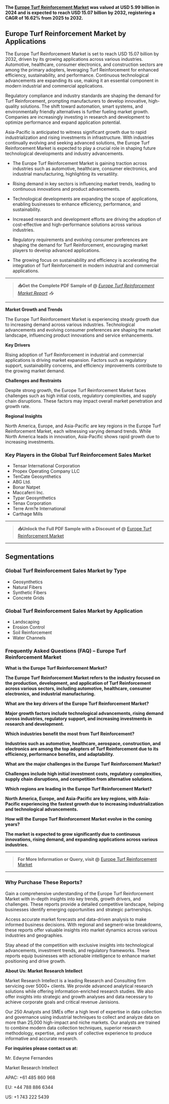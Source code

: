 <p><strong>The <a href="https://www.marketresearchintellect.com/download-sample/?rid=972683&amp;utm_source=Pulse-April-Europe&amp;utm_medium=852">Europe Turf Reinforcement Market</a> was valued at USD 5.99 billion in 2024 and is expected to reach USD 15.07 billion by 2032, registering a CAGR of 16.62% from 2025 to 2032.</strong></p><h2>Europe Turf Reinforcement Market by Applications&nbsp;</h2><p><p>The Europe Turf Reinforcement Market is set to reach USD 15.07 billion by 2032, driven by its growing applications across various industries. Automotive, healthcare, consumer electronics, and construction sectors are among the primary adopters, leveraging Turf Reinforcement for enhanced efficiency, sustainability, and performance. Continuous technological advancements are expanding its use, making it an essential component in modern industrial and commercial applications.</p><p>Regulatory compliance and industry standards are shaping the demand for Turf Reinforcement, prompting manufacturers to develop innovative, high-quality solutions. The shift toward automation, smart systems, and environmentally friendly alternatives is further fueling market growth. Companies are increasingly investing in research and development to optimize performance and expand application potential.</p><p>Asia-Pacific is anticipated to witness significant growth due to rapid industrialization and rising investments in infrastructure. With industries continually evolving and seeking advanced solutions, the Europe Turf Reinforcement Market is expected to play a crucial role in shaping future technological developments and industry advancements.</p></p><ul><li><p>The Europe Turf Reinforcement Market is gaining traction across industries such as automotive, healthcare, consumer electronics, and industrial manufacturing, highlighting its versatility.</p></li><li><p>Rising demand in key sectors is influencing market trends, leading to continuous innovations and product advancements.</p></li><li><p>Technological developments are expanding the scope of applications, enabling businesses to enhance efficiency, performance, and sustainability.</p></li><li><p>Increased research and development efforts are driving the adoption of cost-effective and high-performance solutions across various industries.</p></li><li><p>Regulatory requirements and evolving consumer preferences are shaping the demand for Turf Reinforcement, encouraging market players to develop advanced applications.</p></li><li><p>The growing focus on sustainability and efficiency is accelerating the integration of Turf Reinforcement in modern industrial and commercial applications.</p></li></ul><hr /><blockquote><p><strong><span class="font-[700]">📥Get the Complete PDF Sample of @ </span></strong><em><span class="font-[700]"><a href="https://www.marketresearchintellect.com/download-sample/?rid=972683&amp;utm_source=Pulse-April-Europe&amp;utm_medium=852" target="_blank" data-tracking-control-name="article-ssr-frontend-pulse_little-text-block" data-tracking-will-navigate="" data-test-link="">Europe Turf Reinforcement Market Report</a>&nbsp;📥</span></em></p></blockquote><hr /><p class="" data-start="77" data-end="360"><strong data-start="77" data-end="105">Market Growth and Trends</strong></p><p class="" data-start="77" data-end="360">The Europe Turf Reinforcement Market is experiencing steady growth due to increasing demand across various industries. Technological advancements and evolving consumer preferences are shaping the market landscape, influencing product innovations and service enhancements.</p><p class="" data-start="362" data-end="606"><strong data-start="362" data-end="377">Key Drivers</strong></p><p class="" data-start="362" data-end="606">Rising adoption of Turf Reinforcement in industrial and commercial applications is driving market expansion. Factors such as regulatory support, sustainability concerns, and efficiency improvements contribute to the growing market demand.</p><p class="" data-start="608" data-end="849"><strong data-start="608" data-end="637">Challenges and Restraints</strong></p><p class="" data-start="608" data-end="849">Despite strong growth, the Europe Turf Reinforcement Market faces challenges such as high initial costs, regulatory complexities, and supply chain disruptions. These factors may impact overall market penetration and growth rate.</p><p class="" data-start="851" data-end="1095"><strong data-start="851" data-end="872">Regional Insights</strong></p><p class="" data-start="851" data-end="1095">North America, Europe, and Asia-Pacific are key regions in the Europe Turf Reinforcement Market, each witnessing varying demand trends. While North America leads in innovation, Asia-Pacific shows rapid growth due to increasing investments.</p><p><h3>Key Players in the Global Turf Reinforcement Sales Market </h3><ul><li>Tensar International Corporation</li><li>Propex Operating Company LLC</li><li>TenCate Geosynthetics</li><li>ABG Ltd.</li><li>Bonar Natpet</li><li>Maccaferri Inc.</li><li>Typar Geosynthetics</li><li>Tenax Corporation</li><li>Terre Arm?e International</li><li>Carthage Mills</li></ul></p><hr /><blockquote><p><strong>📥Unlock the Full PDF Sample with a Discount of @</strong> <a href="https://www.marketresearchintellect.com/ask-for-discount/?rid=972683&amp;utm_source=Pulse-April-Europe&amp;utm_medium=852">Europe Turf Reinforcement Market</a></p></blockquote><hr /><p><h2>Segmentations</h2><h3>Global Turf Reinforcement Sales Market by Type</h3><ul><li>Geosynthetics</li><li>Natural Fibers</li><li>Synthetic Fibers</li><li>Concrete Grids</li></ul><h3>Global Turf Reinforcement Sales Market by Application</h3><ul><li>Landscaping</li><li>Erosion Control</li><li>Soil Reinforcement</li><li>Water Channels</li></ul></p><h3><strong>Frequently Asked Questions (FAQ) &ndash; Europe Turf Reinforcement Market</strong></h3><p><strong>What is the Europe Turf Reinforcement Market?</strong></p><p><strong>The Europe Turf Reinforcement Market refers to the industry focused on the production, development, and application of Turf Reinforcement across various sectors, including automotive, healthcare, consumer electronics, and industrial manufacturing.</strong></p><p><strong>What are the key drivers of the Europe Turf Reinforcement Market?</strong></p><p><strong>Major growth factors include technological advancements, rising demand across industries, regulatory support, and increasing investments in research and development.</strong></p><p><strong>Which industries benefit the most from Turf Reinforcement?</strong></p><p><strong>Industries such as automotive, healthcare, aerospace, construction, and electronics are among the top adopters of Turf Reinforcement due to its efficiency, performance benefits, and adaptability.</strong></p><p><strong>What are the major challenges in the Europe Turf Reinforcement Market?</strong></p><p><strong>Challenges include high initial investment costs, regulatory complexities, supply chain disruptions, and competition from alternative solutions.</strong></p><p><strong>Which regions are leading in the Europe Turf Reinforcement Market?</strong></p><p><strong>North America, Europe, and Asia-Pacific are key regions, with Asia-Pacific experiencing the fastest growth due to increasing industrialization and technological advancements.</strong></p><p><strong>How will the Europe Turf Reinforcement Market evolve in the coming years?</strong></p><p><strong>The market is expected to grow significantly due to continuous innovations, rising demand, and expanding applications across various industries.</strong></p><hr /><blockquote><p><span class="font-[700]"><strong>For More Information or Query, visit&nbsp;@</strong>&nbsp;</span><span class="font-[700]"><a href="https://www.marketresearchintellect.com/product/global-turf-reinforcement-sales-market/?utm_source=Linkedin&utm_medium=852" target="_blank" data-tracking-control-name="article-ssr-frontend-pulse_little-text-block" data-tracking-will-navigate="" data-test-link="">Europe Turf Reinforcement Market</a></span></p></blockquote><hr /><h3><strong data-start="0" data-end="31">Why Purchase These Reports?</strong></h3><p class="" data-start="35" data-end="297">Gain a comprehensive understanding of the Europe Turf Reinforcement Market with in-depth insights into key trends, growth drivers, and challenges. These reports provide a detailed competitive landscape, helping businesses identify emerging opportunities and strategic partnerships.</p><p class="" data-start="299" data-end="540">Access accurate market forecasts and data-driven analysis to make informed business decisions. With regional and segment-wise breakdowns, these reports offer valuable insights into market dynamics across various industries and geographies.</p><p class="" data-start="542" data-end="784">Stay ahead of the competition with exclusive insights into technological advancements, investment trends, and regulatory frameworks. These reports equip businesses with actionable intelligence to enhance market positioning and drive growth.</p><p><strong><span class="font-[700]">About Us: Market Research Intellect</span></strong></p><p><span class="">Market Research Intellect is a leading Research and Consulting firm servicing over 5000+ clients. We provide advanced analytical research solutions while offering information-enriched research studies.&nbsp;</span>We also offer insights into strategic and growth analyses and data necessary to achieve corporate goals and critical revenue Janisions.</p><p><span class="">Our 250 Analysts and SMEs offer a high level of expertise in data collection and governance using industrial techniques to collect and analyze data on more than 25,000 high-impact and niche markets. Our analysts are trained to combine modern data collection techniques, superior research methodology, expertise, and years of collective experience to produce informative and accurate research.</span></p><p><strong>For inquiries please contact us at:</strong></p><p>Mr. Edwyne Fernandes</p><p>Market Research Intellect</p><p>APAC: +61 485 860 968</p><p>EU: +44 788 886 6344</p><p>US: +1 743 222 5439</p>